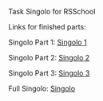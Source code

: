 Task Singolo for RSSchool

Links for finished parts:

Singolo Part 1: [Singolo 1](https://alexandra-gall.github.io/singolo/singolo1.html)

Singolo Part 2: [Singolo 2](https://alexandra-gall.github.io/singolo/singolo2.html)

Singolo Part 3: [Singolo 3](https://alexandra-gall.github.io/singolo/singolo3.html)

Full Singolo: [Singolo](https://alexandra-gall.github.io/singolo/index.html)
